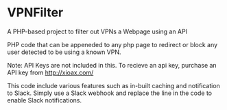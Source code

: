 # VPNFilter
A PHP-based project to filter out VPNs a Webpage using an API


PHP code that can be appeneded to any php page to redirect or block any user detected to be using a known VPN.

Note: API Keys are not included in this. To recieve an api key, purchase an API key from http://xioax.com/


This code include various features such as in-built caching and notification to Slack.
Simply use a Slack webhook and replace the line in the code to enable Slack notifications.

